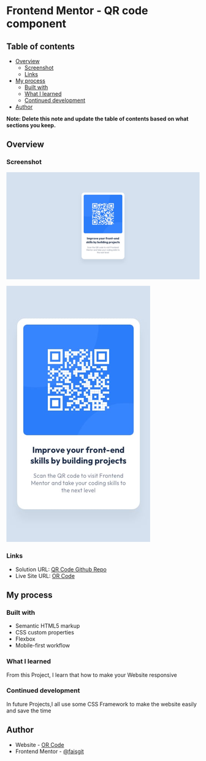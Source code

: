 # Frontend Mentor - QR code component 

## Table of contents

- [Overview](#overview)
  - [Screenshot](#screenshot)
  - [Links](#links)
- [My process](#my-process)
  - [Built with](#built-with)
  - [What I learned](#what-i-learned)
  - [Continued development](#continued-development)
- [Author](#author)


**Note: Delete this note and update the table of contents based on what sections you keep.**

## Overview

### Screenshot

![](./design/desktop-design.jpg)

![](./design/mobile-design.jpg)

### Links

- Solution URL: [QR Code Github Repo](https://github.com/faisgit/QR-Code-Frontend-Mentor)
- Live Site URL: [OR Code](https://faisgit.github.io/QR-Code-Frontend-Mentor/)

## My process

### Built with

- Semantic HTML5 markup
- CSS custom properties
- Flexbox
- Mobile-first workflow

### What I learned

From this Project, I learn that how to make your Website responsive

### Continued development

In future Projects,I all use some CSS Framework to make the website easily and save the time

## Author

- Website - [OR Code](https://www.your-site.com)
- Frontend Mentor - [@faisgit](https://www.frontendmentor.io/profile/faisgit)

